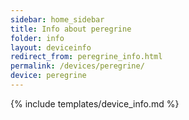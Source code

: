 ```yaml
---
sidebar: home_sidebar
title: Info about peregrine
folder: info
layout: deviceinfo
redirect_from: peregrine_info.html
permalink: /devices/peregrine/
device: peregrine
---
```

{% include templates/device_info.md %}
